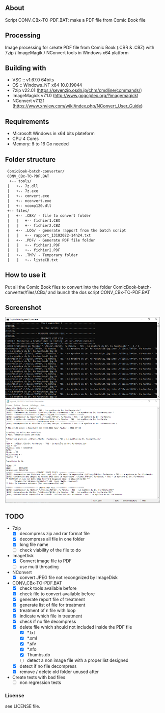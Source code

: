 ## About

Script CONV_CBx-TO-PDF.BAT: make a PDF file from Comic Book file

## Processing

Image processing for create PDF file from Comic Book (.CBR & .CBZ) with 7zip / ImageMagik / NConvert tools in Windows x64 platform

## Building with

* VSC :: v1.67.0 64bits
* OS :: Windows_NT x64 10.0.19044
* 7zip v22.01 (https://sevenzip.osdn.jp/chm/cmdline/commands/)
* ImageMagick v7.1.0 (http://www.gogolplex.org/?imagemagick)
* NConvert v7.121 (https://www.xnview.com/wiki/index.php/NConvert_User_Guide)

## Requirements

 - Microsoft Windows in x64 bits plateform
 - CPU 4 Cores
 - Memory: 8 to 16 Go needed

## Folder structure

```
 ComicBook-batch-converter/
 CONV_CBx-TO-PDF.BAT
  +-- tools/
 |   +-- 7z.dll
 |   +-- 7z.exe
 |   +-- convert.exe
 |   +-- nconvert.exe
 |   +-- vcomp120.dll
 +-- files/
 |   +-- .CBX/ - file to convert folder
 |   |   +-- fichier1.CBX
 |   |   +-- fichier2.CBZ
 |   +-- .LOG/ - generate rapport from the batch script
 |   |   +-- rapport_13102022-14h24.txt
 |   +-- .PDF/ - Generate PDF file folder
 |   |   +-- fichier1.PDF
 |   |   +-- fichier2.PDF
 |   +-- .TMP/ - Temporary folder
 |   |   +-- listeCB.txt
```

## How to use it

Put all the Comic Book files to convert into the folder ComicBook-batch-converter/files/.CBx/ and launch the dos script CONV_CBx-TO-PDF.BAT

## Screenshot

![img|50%](https://github.com/FremyEtCie/DOS_Scripts/blob/main/ComicBook-batch-converter/Capture-DOS.png)
![img|50%](https://github.com/FremyEtCie/DOS_Scripts/blob/main/ComicBook-batch-converter/Capture-rapport.png)

## TODO
- 7zip
  - [x] decompress zip and rar format file
  - [x] decompress all file in one folder
  - [x] long file name
  - [ ] check viability of the file to do
- ImageDisk
  - [x] Convert image file to PDF
  - [ ] use multi threading
- NConvert
  - [x] convert JPEG file not recongnized by ImageDisk
- CONV_CBx-TO-PDF.BAT
  - [x] check tools available before
  - [x] check file to convert available before
  - [x] generate report file of treatment
  - [x] generate list of file for treatment
  - [x] treatment of n file with loop
  - [x] indicate which file in treatment
  - [x] check if no file decompress
  - [x] delete file which should not included inside the PDF file
    - [x] *.txt
    - [x] *.xml
    - [x] *.sfv
    - [x] *.nfo
    - [x] Thumbs.db
    - [ ] detect a non image file with a proper list designed
  - [x] detect if no file decompress
  - [x] remove / delete old folder unused after
- Create tests with bad files
  - [ ] non regression tests

### License

see LICENSE file.